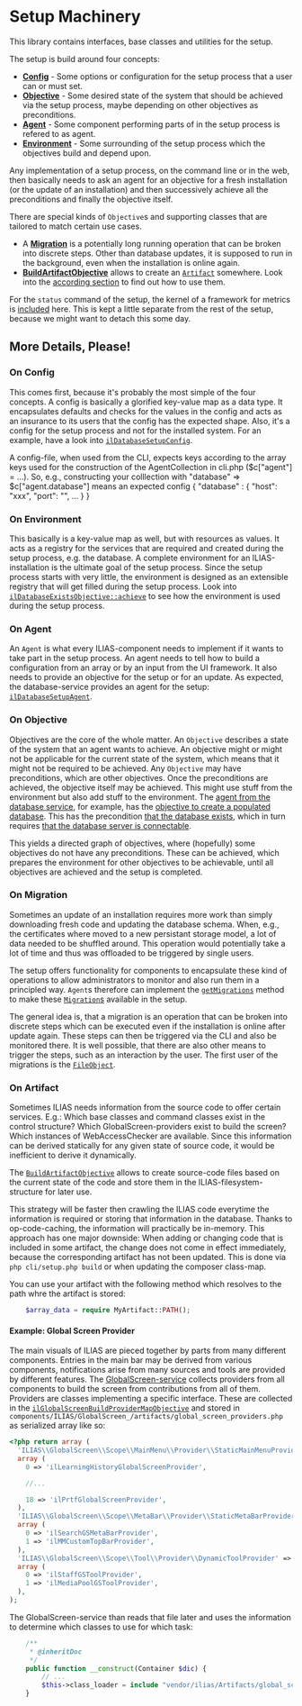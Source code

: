 # Setup Machinery

This library contains interfaces, base classes and utilities for the setup.

The setup is build around four concepts:

* [**Config**](./Config.php) - Some options or configuration for the setup process
that a user can or must set.
* [**Objective**](./Objective.php) - Some desired state of the system that should
be achieved via the setup process, maybe depending on other objectives as preconditions.
* [**Agent**](./Agent.php) - Some component performing parts of in the setup process
is refered to as agent.
* [**Environment**](./Environment.php) - Some surrounding of the setup process which
the objectives build and depend upon.

Any implementation of a setup process, on the command line or in the web, then
basically needs to ask an agent for an objective for a fresh installation (or the
update of an installation) and then successively achieve all the preconditions
and finally the objective itself.

There are special kinds of `Objective`s and supporting classes that are tailored to
match certain use cases.

* A [**Migration**](Migration.php) is a potentially long running operation that can be
broken into discrete steps. Other than database updates, it is supposed to run in the
background, even when the installation is online again.
* [**BuildArtifactObjective**](Objective/BuildArtifactObjective.php) allows to create an
[`Artifact`](./Artifact.php) somewhere. Look into the [according section](#on-artifacts)
to find out how to use them.

For the `status` command of the setup, the kernel of a framework for metrics is
[included](./Metrics/README.md) here. This is kept a little separate from the rest
of the setup, because we might want to detach this some day.


## More Details, Please!

### On Config

This comes first, because it's probably the most simple of the four concepts. A
config is basically a glorified key-value map as a data type. It encapsulates
defaults and checks for the values in the config and acts as an insurance to its
users that the config has the expected shape. Also, it's a config for the setup
process and not for the installed system. For an example, have a look into
[`ilDatabaseSetupConfig`](components/ILIAS/Database/classes/Setup/class.ilDatabaseSetupConfig.php).

A config-file, when used from the CLI, expects keys according to the array keys used
for the construction of the AgentCollection in cli.php ($c["agent"] = ...).
So, e.g., constructing your colllection with "database" => $c["agent.database"] means
an expected config
{
  "database" : {
      "host": "xxx",
      "port": "",
      ...
  }
}


### On Environment

This basically is a key-value map as well, but with resources as values. It acts
as a registry for the services that are required and created during the setup
process, e.g. the database. A complete environment for an ILIAS-installation is
the ultimate goal of the setup process. Since the setup process starts with very
little, the environment is designed as an extensible registry that will get
filled during the setup process. Look into [`ilDatabaseExistsObjective::achieve`](components/ILIAS/Database/classes/Setup/class.ilDatabaseExistsObjective.php)
to see how the environment is used during the setup process.


### On Agent

An `Agent` is what every ILIAS-component needs to implement if it wants to take
part in the setup process. An agent needs to tell how to build a configuration
from an array or by an input from the UI framework. It also needs to provide an
objective for the setup or for an update. As expected, the database-service
provides an agent for the setup: [`ilDatabaseSetupAgent`](components/ILIAS/Database/classes/Setup/class.ilDatabaseSetupAgent.php).


### On Objective

Objectives are the core of the whole matter. An `Objective` describes a state of
the system that an agent wants to achieve. An objective might or might not be
applicable for the current state of the system, which means that it might not
be required to be achieved. Any `Objective` may have preconditions, which are
other objectives. Once the preconditions are achieved, the objective itself may
be achieved. This might use stuff from the environment but also add stuff to
the environment. The [agent from the database service](components/ILIAS/Database/classes/Setup/class.ilDatabaseSetupAgent.php),
for example, has the [objective to create a populated database](components/ILIAS/Database/classes/Setup/class.ilDatabasePopulatedObjective.php).
This has the precondition [that the database exists](components/ILIAS/Database/classes/Setup/class.ilDatabaseExistsObjective.php),
which in turn requires [that the database server is connectable](components/ILIAS/Database/classes/Setup/class.ilDatabaseExistsObjective.php).

This yields a directed graph of objectives, where (hopefully) some objectives do
not have any preconditions. These can be achieved, which prepares the environment
for other objectives to be achievable, until all objectives are achieved and the
setup is completed.


### On Migration

Sometimes an update of an installation requires more work than simply downloading
fresh code and updating the database schema. When, e.g., the certificates where
moved to a new persistant storage model, a lot of data needed to be shuffled around.
This operation would potentially take a lot of time and thus was offloaded to be
triggered by single users.

The setup offers functionality for components to encapsulate these kind of operations
to allow administrators to monitor and also run them in a principled way. `Agent`s
therefore can implement the [`getMigrations`](`src/Setup/Agent.php#L82`) method to
make these [`Migration`s](src/Setup/Migration.php) available in the setup.

The general idea is, that a migration is an operation that can be broken into discrete
steps which can be executed even if the installation is online after update again.
These steps can then be triggered via the CLI and also be monitored there. It is well
possible, that there are also other means to trigger the steps, such as an interaction
by the user. The first user of the migrations is the [`FileObject`](components/ILIAS/File/classes/Setup/class.ilFileObjectToStorageMigration.php).


### On Artifact

Sometimes ILIAS needs information from the source code to offer certain services.
E.g.: Which base classes and command classes exist in the control structure?
Which GlobalScreen-providers exist to build the screen? Which instances of
WebAccessChecker are available. Since this information can be derived statically
for any given state of source code, it would be inefficient to derive it dynamically.

The [`BuildArtifactObjective`](Objective/BuildArtifactObjective.php) allows to create source-code
files based on the current state of the code and store them in the ILIAS-filesystem-
structure for later use.

This strategy will be faster then crawling the ILIAS code everytime the information
is required or storing that information in the database. Thanks to op-code-caching,
the information will practically be in-memory. This approach has one major downside:
When adding or changing code that is included in some artifact, the change does
not come in effect immediately, because the corresponding artifact has not been
updated. This is done via `php cli/setup.php build` or when updating
the composer class-map.

You can use your artifact with the following method which resolves to the 
path whre the artifact is stored:

```php
    $array_data = require MyArtifact::PATH();
```

#### Example: Global Screen Provider

The main visuals of ILIAS are pieced together by parts from many different components.
Entries in the main bar may be derived from various components, notifications arise
from many sources and tools are provided by different features. The [GlobalScreen-service](../../components/ILIAS/GlobalScreen_)
collects providers from all components to build the screen from contributions from
all of them. Providers are classes implementing a specific interface. These are
collected in the [`ilGlobalScreenBuildProviderMapObjective`](../../components/ILIAS/GlobalScreen_/classes/Setup/class.ilGlobalScreenBuildProviderMapObjective.php)
and stored in `components/ILIAS/GlobalScreen_/artifacts/global_screen_providers.php` as
serialized array like so:

```php
<?php return array (
  'ILIAS\\GlobalScreen\\Scope\\MainMenu\\Provider\\StaticMainMenuProvider' =>
  array (
    0 => 'ilLearningHistoryGlobalScreenProvider',

	//...

    18 => 'ilPrtfGlobalScreenProvider',
  ),
  'ILIAS\\GlobalScreen\\Scope\\MetaBar\\Provider\\StaticMetaBarProvider' =>
  array (
    0 => 'ilSearchGSMetaBarProvider',
    1 => 'ilMMCustomTopBarProvider',
  ),
  'ILIAS\\GlobalScreen\\Scope\\Tool\\Provider\\DynamicToolProvider' =>
  array (
    0 => 'ilStaffGSToolProvider',
    1 => 'ilMediaPoolGSToolProvider',
  ),
);
```

The GlobalScreen-service than reads that file later and uses the information to
determine which classes to use for which task:

```php
	/**
	 * @inheritDoc
	 */
	public function __construct(Container $dic) {
		// ...
		$this->class_loader = include "vendor/ilias/Artifacts/global_screen_providers.php";
	}
```
